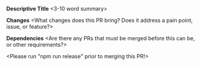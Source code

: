 **Descriptive Title**
<3-10 word summary>

**Changes**
<What changes does this PR bring? Does it address a pain point, issue, or feature?>

**Dependencies**
<Are there any PRs that must be merged before this can be, or other requirements?>

<Please run "npm run release" prior to merging this PR!>

<Users may delete any unused portion of this template>
